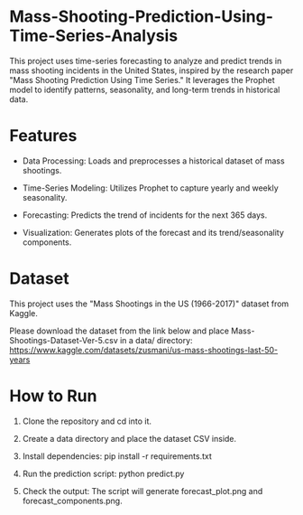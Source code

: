 # Mass-Shooting-Prediction-Using-Time-Series-Analysis
This project uses time-series forecasting to analyze and predict trends in mass shooting incidents in the United States, inspired by the research paper "Mass Shooting Prediction Using Time Series." It leverages the Prophet model to identify patterns, seasonality, and long-term trends in historical data.
# Features
- Data Processing: Loads and preprocesses a historical dataset of mass shootings.

- Time-Series Modeling: Utilizes Prophet to capture yearly and weekly seasonality.

- Forecasting: Predicts the trend of incidents for the next 365 days.

- Visualization: Generates plots of the forecast and its trend/seasonality components.

# Dataset
This project uses the "Mass Shootings in the US (1966-2017)" dataset from Kaggle.

Please download the dataset from the link below and place Mass-Shootings-Dataset-Ver-5.csv in a data/ directory:
https://www.kaggle.com/datasets/zusmani/us-mass-shootings-last-50-years

# How to Run
1. Clone the repository and cd into it.

2. Create a data directory and place the dataset CSV inside.

3. Install dependencies: pip install -r requirements.txt

4. Run the prediction script: python predict.py

5. Check the output: The script will generate forecast_plot.png and forecast_components.png.
